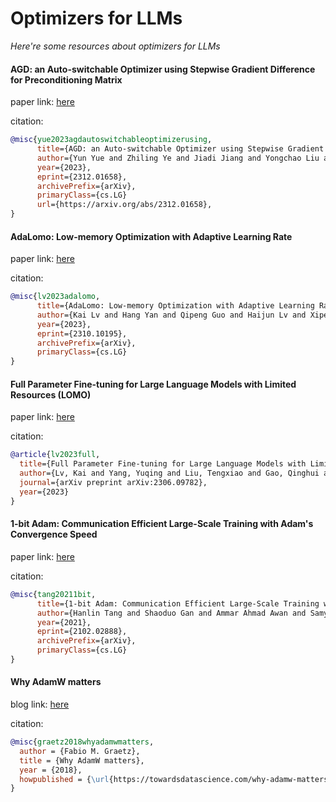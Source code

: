 # Optimizers for LLMs
*Here're some resources about optimizers for LLMs*


#### AGD: an Auto-switchable Optimizer using Stepwise Gradient Difference for Preconditioning Matrix

paper link: [here](https://arxiv.org/pdf/2312.01658)

citation:

```bibtex
@misc{yue2023agdautoswitchableoptimizerusing,
      title={AGD: an Auto-switchable Optimizer using Stepwise Gradient Difference for Preconditioning Matrix}, 
      author={Yun Yue and Zhiling Ye and Jiadi Jiang and Yongchao Liu and Ke Zhang},
      year={2023},
      eprint={2312.01658},
      archivePrefix={arXiv},
      primaryClass={cs.LG}
      url={https://arxiv.org/abs/2312.01658}, 
}
```

#### AdaLomo: Low-memory Optimization with Adaptive Learning Rate

paper link: [here](https://arxiv.org/pdf/2310.10195)

citation:
```bibtex
@misc{lv2023adalomo,
      title={AdaLomo: Low-memory Optimization with Adaptive Learning Rate}, 
      author={Kai Lv and Hang Yan and Qipeng Guo and Haijun Lv and Xipeng Qiu},
      year={2023},
      eprint={2310.10195},
      archivePrefix={arXiv},
      primaryClass={cs.LG}
}
```


#### Full Parameter Fine-tuning for Large Language Models with Limited Resources (LOMO)

paper link: [here](https://arxiv.org/pdf/2306.09782)

citation: 
```bibtex
@article{lv2023full,
  title={Full Parameter Fine-tuning for Large Language Models with Limited Resources},
  author={Lv, Kai and Yang, Yuqing and Liu, Tengxiao and Gao, Qinghui and Guo, Qipeng and Qiu, Xipeng},
  journal={arXiv preprint arXiv:2306.09782},
  year={2023}
}
```


#### 1-bit Adam: Communication Efficient Large-Scale Training with Adam's Convergence Speed

paper link: [here](https://arxiv.org/pdf/2102.02888.pdf)

citation:
```bibtex
@misc{tang20211bit,
      title={1-bit Adam: Communication Efficient Large-Scale Training with Adam's Convergence Speed}, 
      author={Hanlin Tang and Shaoduo Gan and Ammar Ahmad Awan and Samyam Rajbhandari and Conglong Li and Xiangru Lian and Ji Liu and Ce Zhang and Yuxiong He},
      year={2021},
      eprint={2102.02888},
      archivePrefix={arXiv},
      primaryClass={cs.LG}
}
```


#### Why AdamW matters

blog link: [here](https://towardsdatascience.com/why-adamw-matters-736223f31b5d)

citation:
```bibtex
@misc{graetz2018whyadamwmatters,
  author = {Fabio M. Graetz},
  title = {Why AdamW matters},
  year = {2018},
  howpublished = {\url{https://towardsdatascience.com/why-adamw-matters-736223f31b5d}},
}
```